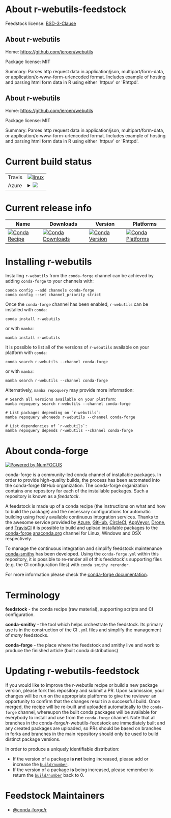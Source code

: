 About r-webutils-feedstock
==========================

Feedstock license: [BSD-3-Clause](https://github.com/conda-forge/r-webutils-feedstock/blob/main/LICENSE.txt)


About r-webutils
----------------

Home: https://github.com/jeroen/webutils

Package license: MIT

Summary: Parses http request data in application/json, multipart/form-data, or application/x-www-form-urlencoded format. Includes example of hosting and parsing html form data in R using either 'httpuv' or 'Rhttpd'.

About r-webutils
----------------

Home: https://github.com/jeroen/webutils

Package license: MIT

Summary: Parses http request data in application/json, multipart/form-data, or application/x-www-form-urlencoded format. Includes example of hosting and parsing html form data in R using either 'httpuv' or 'Rhttpd'.

Current build status
====================


<table><tr>
    <td>Travis</td>
    <td>
      <a href="https://app.travis-ci.com/conda-forge/r-webutils-feedstock">
        <img alt="linux" src="https://img.shields.io/travis/com/conda-forge/r-webutils-feedstock/main.svg?label=Linux">
      </a>
    </td>
  </tr>
    
  <tr>
    <td>Azure</td>
    <td>
      <details>
        <summary>
          <a href="https://dev.azure.com/conda-forge/feedstock-builds/_build/latest?definitionId=2322&branchName=main">
            <img src="https://dev.azure.com/conda-forge/feedstock-builds/_apis/build/status/r-webutils-feedstock?branchName=main">
          </a>
        </summary>
        <table>
          <thead><tr><th>Variant</th><th>Status</th></tr></thead>
          <tbody><tr>
              <td>linux_64_r_base4.3</td>
              <td>
                <a href="https://dev.azure.com/conda-forge/feedstock-builds/_build/latest?definitionId=2322&branchName=main">
                  <img src="https://dev.azure.com/conda-forge/feedstock-builds/_apis/build/status/r-webutils-feedstock?branchName=main&jobName=linux&configuration=linux%20linux_64_r_base4.3" alt="variant">
                </a>
              </td>
            </tr><tr>
              <td>linux_64_r_base4.4</td>
              <td>
                <a href="https://dev.azure.com/conda-forge/feedstock-builds/_build/latest?definitionId=2322&branchName=main">
                  <img src="https://dev.azure.com/conda-forge/feedstock-builds/_apis/build/status/r-webutils-feedstock?branchName=main&jobName=linux&configuration=linux%20linux_64_r_base4.4" alt="variant">
                </a>
              </td>
            </tr><tr>
              <td>linux_aarch64_r_base4.3</td>
              <td>
                <a href="https://dev.azure.com/conda-forge/feedstock-builds/_build/latest?definitionId=2322&branchName=main">
                  <img src="https://dev.azure.com/conda-forge/feedstock-builds/_apis/build/status/r-webutils-feedstock?branchName=main&jobName=linux&configuration=linux%20linux_aarch64_r_base4.3" alt="variant">
                </a>
              </td>
            </tr><tr>
              <td>linux_aarch64_r_base4.4</td>
              <td>
                <a href="https://dev.azure.com/conda-forge/feedstock-builds/_build/latest?definitionId=2322&branchName=main">
                  <img src="https://dev.azure.com/conda-forge/feedstock-builds/_apis/build/status/r-webutils-feedstock?branchName=main&jobName=linux&configuration=linux%20linux_aarch64_r_base4.4" alt="variant">
                </a>
              </td>
            </tr><tr>
              <td>linux_ppc64le_r_base4.3</td>
              <td>
                <a href="https://dev.azure.com/conda-forge/feedstock-builds/_build/latest?definitionId=2322&branchName=main">
                  <img src="https://dev.azure.com/conda-forge/feedstock-builds/_apis/build/status/r-webutils-feedstock?branchName=main&jobName=linux&configuration=linux%20linux_ppc64le_r_base4.3" alt="variant">
                </a>
              </td>
            </tr><tr>
              <td>linux_ppc64le_r_base4.4</td>
              <td>
                <a href="https://dev.azure.com/conda-forge/feedstock-builds/_build/latest?definitionId=2322&branchName=main">
                  <img src="https://dev.azure.com/conda-forge/feedstock-builds/_apis/build/status/r-webutils-feedstock?branchName=main&jobName=linux&configuration=linux%20linux_ppc64le_r_base4.4" alt="variant">
                </a>
              </td>
            </tr><tr>
              <td>osx_64_r_base4.3</td>
              <td>
                <a href="https://dev.azure.com/conda-forge/feedstock-builds/_build/latest?definitionId=2322&branchName=main">
                  <img src="https://dev.azure.com/conda-forge/feedstock-builds/_apis/build/status/r-webutils-feedstock?branchName=main&jobName=osx&configuration=osx%20osx_64_r_base4.3" alt="variant">
                </a>
              </td>
            </tr><tr>
              <td>osx_64_r_base4.4</td>
              <td>
                <a href="https://dev.azure.com/conda-forge/feedstock-builds/_build/latest?definitionId=2322&branchName=main">
                  <img src="https://dev.azure.com/conda-forge/feedstock-builds/_apis/build/status/r-webutils-feedstock?branchName=main&jobName=osx&configuration=osx%20osx_64_r_base4.4" alt="variant">
                </a>
              </td>
            </tr><tr>
              <td>win_64_r_base4.3</td>
              <td>
                <a href="https://dev.azure.com/conda-forge/feedstock-builds/_build/latest?definitionId=2322&branchName=main">
                  <img src="https://dev.azure.com/conda-forge/feedstock-builds/_apis/build/status/r-webutils-feedstock?branchName=main&jobName=win&configuration=win%20win_64_r_base4.3" alt="variant">
                </a>
              </td>
            </tr><tr>
              <td>win_64_r_base4.4</td>
              <td>
                <a href="https://dev.azure.com/conda-forge/feedstock-builds/_build/latest?definitionId=2322&branchName=main">
                  <img src="https://dev.azure.com/conda-forge/feedstock-builds/_apis/build/status/r-webutils-feedstock?branchName=main&jobName=win&configuration=win%20win_64_r_base4.4" alt="variant">
                </a>
              </td>
            </tr>
          </tbody>
        </table>
      </details>
    </td>
  </tr>
</table>

Current release info
====================

| Name | Downloads | Version | Platforms |
| --- | --- | --- | --- |
| [![Conda Recipe](https://img.shields.io/badge/recipe-r--webutils-green.svg)](https://anaconda.org/conda-forge/r-webutils) | [![Conda Downloads](https://img.shields.io/conda/dn/conda-forge/r-webutils.svg)](https://anaconda.org/conda-forge/r-webutils) | [![Conda Version](https://img.shields.io/conda/vn/conda-forge/r-webutils.svg)](https://anaconda.org/conda-forge/r-webutils) | [![Conda Platforms](https://img.shields.io/conda/pn/conda-forge/r-webutils.svg)](https://anaconda.org/conda-forge/r-webutils) |

Installing r-webutils
=====================

Installing `r-webutils` from the `conda-forge` channel can be achieved by adding `conda-forge` to your channels with:

```
conda config --add channels conda-forge
conda config --set channel_priority strict
```

Once the `conda-forge` channel has been enabled, `r-webutils` can be installed with `conda`:

```
conda install r-webutils
```

or with `mamba`:

```
mamba install r-webutils
```

It is possible to list all of the versions of `r-webutils` available on your platform with `conda`:

```
conda search r-webutils --channel conda-forge
```

or with `mamba`:

```
mamba search r-webutils --channel conda-forge
```

Alternatively, `mamba repoquery` may provide more information:

```
# Search all versions available on your platform:
mamba repoquery search r-webutils --channel conda-forge

# List packages depending on `r-webutils`:
mamba repoquery whoneeds r-webutils --channel conda-forge

# List dependencies of `r-webutils`:
mamba repoquery depends r-webutils --channel conda-forge
```


About conda-forge
=================

[![Powered by
NumFOCUS](https://img.shields.io/badge/powered%20by-NumFOCUS-orange.svg?style=flat&colorA=E1523D&colorB=007D8A)](https://numfocus.org)

conda-forge is a community-led conda channel of installable packages.
In order to provide high-quality builds, the process has been automated into the
conda-forge GitHub organization. The conda-forge organization contains one repository
for each of the installable packages. Such a repository is known as a *feedstock*.

A feedstock is made up of a conda recipe (the instructions on what and how to build
the package) and the necessary configurations for automatic building using freely
available continuous integration services. Thanks to the awesome service provided by
[Azure](https://azure.microsoft.com/en-us/services/devops/), [GitHub](https://github.com/),
[CircleCI](https://circleci.com/), [AppVeyor](https://www.appveyor.com/),
[Drone](https://cloud.drone.io/welcome), and [TravisCI](https://travis-ci.com/)
it is possible to build and upload installable packages to the
[conda-forge](https://anaconda.org/conda-forge) [anaconda.org](https://anaconda.org/)
channel for Linux, Windows and OSX respectively.

To manage the continuous integration and simplify feedstock maintenance
[conda-smithy](https://github.com/conda-forge/conda-smithy) has been developed.
Using the ``conda-forge.yml`` within this repository, it is possible to re-render all of
this feedstock's supporting files (e.g. the CI configuration files) with ``conda smithy rerender``.

For more information please check the [conda-forge documentation](https://conda-forge.org/docs/).

Terminology
===========

**feedstock** - the conda recipe (raw material), supporting scripts and CI configuration.

**conda-smithy** - the tool which helps orchestrate the feedstock.
                   Its primary use is in the construction of the CI ``.yml`` files
                   and simplify the management of *many* feedstocks.

**conda-forge** - the place where the feedstock and smithy live and work to
                  produce the finished article (built conda distributions)


Updating r-webutils-feedstock
=============================

If you would like to improve the r-webutils recipe or build a new
package version, please fork this repository and submit a PR. Upon submission,
your changes will be run on the appropriate platforms to give the reviewer an
opportunity to confirm that the changes result in a successful build. Once
merged, the recipe will be re-built and uploaded automatically to the
`conda-forge` channel, whereupon the built conda packages will be available for
everybody to install and use from the `conda-forge` channel.
Note that all branches in the conda-forge/r-webutils-feedstock are
immediately built and any created packages are uploaded, so PRs should be based
on branches in forks and branches in the main repository should only be used to
build distinct package versions.

In order to produce a uniquely identifiable distribution:
 * If the version of a package **is not** being increased, please add or increase
   the [``build/number``](https://docs.conda.io/projects/conda-build/en/latest/resources/define-metadata.html#build-number-and-string).
 * If the version of a package **is** being increased, please remember to return
   the [``build/number``](https://docs.conda.io/projects/conda-build/en/latest/resources/define-metadata.html#build-number-and-string)
   back to 0.

Feedstock Maintainers
=====================

* [@conda-forge/r](https://github.com/conda-forge/r/)

